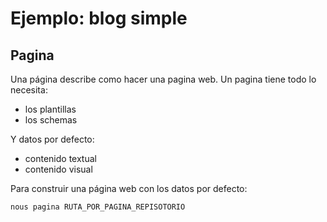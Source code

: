 # Ejemplo: blog simple

## Pagina

Una página describe como hacer una pagina web. Un  pagina tiene todo lo necesita:

  - los plantillas
  - los schemas

Y datos por defecto:
  - contenido textual
  - contenido visual

Para construir una página web con los datos por defecto:

```
nous pagina RUTA_POR_PAGINA_REPISOTORIO
```

